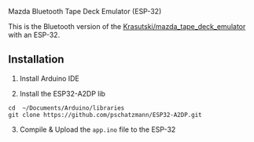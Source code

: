 Mazda Bluetooth Tape Deck Emulator (ESP-32)

This is the Bluetooth version of the [Krasutski/mazda_tape_deck_emulator](https://github.com/Krasutski/mazda_tape_deck_emulator) with an ESP-32.

## Installation

1. Install Arduino IDE

2. Install the ESP32-A2DP lib

```
cd  ~/Documents/Arduino/libraries
git clone https://github.com/pschatzmann/ESP32-A2DP.git
```

3. Compile & Upload the `app.ino` file to the ESP-32